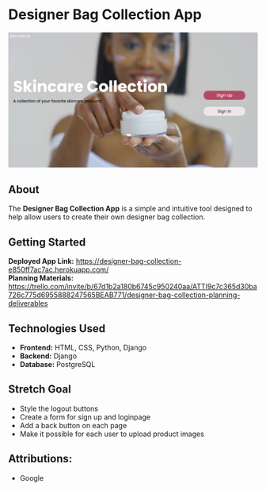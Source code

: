 # Designer Bag Collection App  

![Skincare App Screenshot](https://github.com/bmwint22/Skincare-Project/blob/main/Skincare%20App%20Screenshot.png?raw=true)  

## About  
The **Designer Bag Collection App** is a simple and intuitive tool designed to help allow users to create their own designer bag collection.    

##  Getting Started  
 **Deployed App Link:** https://designer-bag-collection-e850ff7ac7ac.herokuapp.com/   
 **Planning Materials:** https://trello.com/invite/b/67d1b2a180b6745c950240aa/ATTI9c7c365d30ba726c775d6955888247565BEAB771/designer-bag-collection-planning-deliverables

##  Technologies Used  
- **Frontend:** HTML, CSS, Python, Django  
- **Backend:** Django
- **Database:** PostgreSQL

## Stretch Goal
- Style the logout buttons
- Create a form for sign up and loginpage
- Add a back button on each page
- Make it possible for each user to upload product images

## Attributions:
- Google
